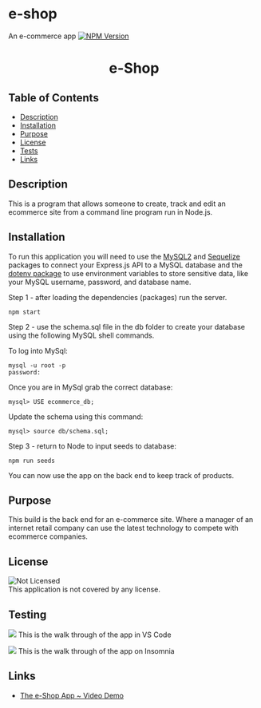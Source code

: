 # e-shop

An e-commerce app
[![NPM Version](https://img.shields.io/npm/v/npm.svg?style=flat)]()
<br />

  <h1 align="center"> e-Shop</h1>
     
  ## Table of Contents
  - [Description](#description)
  - [Installation](#installation)
  - [Purpose](#purpose)
  - [License](#license)
  - [Tests](#tests)
  - [Links](#links)
  ## Description
   This is a program that allows someone to create, track and edit an ecommerce site from a command line program run in Node.js.
  ## Installation

To run this application you will need to use the [MySQL2](https://www.npmjs.com/package/mysql2) and [Sequelize](https://www.npmjs.com/package/sequelize) packages to connect your Express.js API to a MySQL database and the [dotenv package](https://www.npmjs.com/package/dotenv) to use environment variables to store sensitive data, like your MySQL username, password, and database name.

Step 1 - after loading the dependencies (packages) run the server.

```
npm start
```

Step 2 - use the schema.sql file in the db folder to create your database using the following MySQL shell commands.

To log into MySql:

```
mysql -u root -p
password:
```

Once you are in MySql grab the correct database:

```
mysql> USE ecommerce_db;
```

Update the schema using this command:

```
mysql> source db/schema.sql;
```

Step 3 - return to Node to input seeds to database:

```
npm run seeds
```

You can now use the app on the back end to keep track of products.

## Purpose

This build is the back end for an e-commerce site. Where a manager of an internet retail company can use the latest technology to compete with ecommerce companies.

## License

![Not Licensed](https://img.shields.io/badge/license--tertiary)
<br />
This application is not covered by any license.

## Testing

[![](/e-shop/assets/ecommerce_pic1.png)](https://youtu.be/IJv6VTQIGtA)
This is the walk through of the app in VS Code

[![](/e-shop/assets/ecommerce_pic2.png)](https://youtu.be/2gjWMWcDCLg)
This is the walk through of the app on Insomnia

## Links

- [The e-Shop App ~ Video Demo](https://youtu.be/IJv6VTQIGtA)
